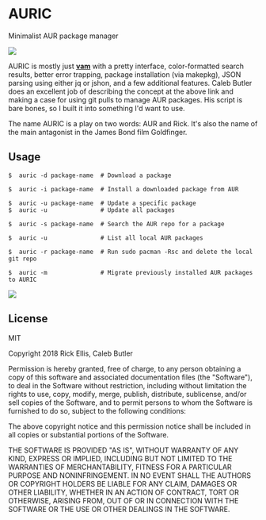 # AURIC
Minimalist AUR package manager

<img src="https://i.imgur.com/5Wwhrt6.png" />

AURIC is mostly just __[vam](https://github.com/calebabutler/vam)__ with a pretty interface, color-formatted search results, better error trapping, package installation (via makepkg), JSON parsing using either jq or jshon, and a few additional features. Caleb Butler does an excellent job of describing the concept at the above link and making a case for using git pulls to manage AUR packages. His script is bare bones, so I built it into something I'd want to use.

The name AURIC is a play on two words: AUR and Rick. It's also the name of the main antagonist in the James Bond film Goldfinger.

## Usage


    $  auric -d package-name  # Download a package

    $  auric -i package-name  # Install a downloaded package from AUR

    $  auric -u package-name  # Update a specific package
    $  auric -u               # Update all packages

    $  auric -s package-name  # Search the AUR repo for a package

    $  auric -u               # List all local AUR packages

    $  auric -r package-name  # Run sudo pacman -Rsc and delete the local git repo

    $  auric -m               # Migrate previously installed AUR packages to AURIC


<img src="https://i.imgur.com/8UBDzLI.png" />

## License

MIT

Copyright 2018 Rick Ellis, Caleb Butler

Permission is hereby granted, free of charge, to any person obtaining a copy of this software and associated documentation files (the "Software"), to deal in the Software without restriction, including without limitation the rights to use, copy, modify, merge, publish, distribute, sublicense, and/or sell copies of the Software, and to permit persons to whom the Software is furnished to do so, subject to the following conditions:

The above copyright notice and this permission notice shall be included in all copies or substantial portions of the Software.

THE SOFTWARE IS PROVIDED "AS IS", WITHOUT WARRANTY OF ANY KIND, EXPRESS OR IMPLIED, INCLUDING BUT NOT LIMITED TO THE WARRANTIES OF MERCHANTABILITY, FITNESS FOR A PARTICULAR PURPOSE AND NONINFRINGEMENT. IN NO EVENT SHALL THE AUTHORS OR COPYRIGHT HOLDERS BE LIABLE FOR ANY CLAIM, DAMAGES OR OTHER LIABILITY, WHETHER IN AN ACTION OF CONTRACT, TORT OR OTHERWISE, ARISING FROM, OUT OF OR IN CONNECTION WITH THE SOFTWARE OR THE USE OR OTHER DEALINGS IN THE SOFTWARE.